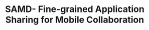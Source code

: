 ---
layout: publication-single
title: SAMD- Fine-grained Application Sharing for Mobile Collaboration
name: IEEE International Conference on Pervasive Computing and Communications (PerCom 2018), March 19-23, 2018, Athens, Greece (This paper was one of three Mark Weiser Best paper award nominees)
first-author: Jaehun Lee
co-authors: Hochul Lee, Byoungjun Seo, Young Choon Lee, Hyuck Han, Sooyong Kang
during: 2018.03.19 - 2018.03.23
location: Athens, Greece
impactfactor: 
doi: 
note: 
categories: 
 - Distributed/High-Performance/Mobile Computing Systems
tag: 
 - International Conference
---